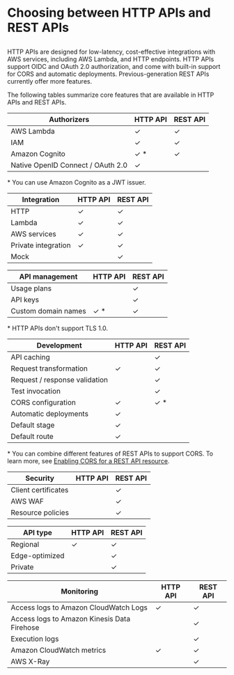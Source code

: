 # Choosing between HTTP APIs and REST APIs<a name="http-api-vs-rest"></a>

## <a name="http-api-vs-rest.differences"></a>

HTTP APIs are designed for low\-latency, cost\-effective integrations with AWS services, including AWS Lambda, and HTTP endpoints\. HTTP APIs support OIDC and OAuth 2\.0 authorization, and come with built\-in support for CORS and automatic deployments\. Previous\-generation REST APIs currently offer more features\.

The following tables summarize core features that are available in HTTP APIs and REST APIs\.


| Authorizers | HTTP API | REST API | 
| --- | --- | --- | 
|  AWS Lambda  |  ✓  |  ✓  | 
|  IAM  |  ✓  |  ✓  | 
|  Amazon Cognito  |  ✓ \*  |  ✓  | 
|  Native OpenID Connect / OAuth 2\.0  |  ✓  |    | 

\* You can use Amazon Cognito as a JWT issuer\.


| Integration | HTTP API | REST API | 
| --- | --- | --- | 
|  HTTP  |  ✓  |  ✓  | 
|  Lambda  |  ✓  |  ✓  | 
|  AWS services  |  ✓  |  ✓  | 
|  Private integration  |  ✓  |  ✓  | 
|  Mock  |    |  ✓  | 


| API management | HTTP API | REST API | 
| --- | --- | --- | 
|  Usage plans  |    |  ✓  | 
|  API keys  |    |  ✓  | 
|  Custom domain names  |  ✓ \*  |  ✓  | 

\* HTTP APIs don't support TLS 1\.0\.


| Development | HTTP API | REST API | 
| --- | --- | --- | 
|  API caching  |    |  ✓  | 
|  Request transformation  |  ✓  |  ✓  | 
|  Request / response validation  |    |  ✓  | 
|  Test invocation  |    |  ✓  | 
|  CORS configuration  |  ✓  |  ✓ \*  | 
|  Automatic deployments  |  ✓  |    | 
|  Default stage  |  ✓  |    | 
|  Default route  |  ✓  |    | 

\* You can combine different features of REST APIs to support CORS\. To learn more, see [Enabling CORS for a REST API resource](how-to-cors.md)\.


| Security | HTTP API | REST API | 
| --- | --- | --- | 
|  Client certificates  |    |  ✓  | 
|  AWS WAF  |    |  ✓  | 
|  Resource policies  |    |  ✓  | 


| API type | HTTP API | REST API | 
| --- | --- | --- | 
|  Regional  |  ✓  |  ✓  | 
|  Edge\-optimized  |    |  ✓  | 
|  Private  |    |  ✓  | 


| Monitoring | HTTP API | REST API | 
| --- | --- | --- | 
|  Access logs to Amazon CloudWatch Logs  |  ✓  |  ✓  | 
|  Access logs to Amazon Kinesis Data Firehose  |    |  ✓  | 
|  Execution logs  |    |  ✓  | 
|  Amazon CloudWatch metrics  |  ✓  |  ✓  | 
|  AWS X\-Ray  |    |  ✓  | 